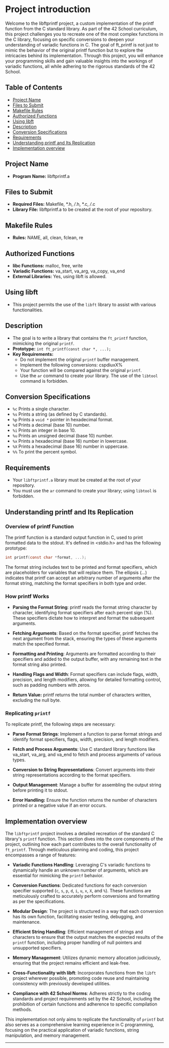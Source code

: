 

# Project introduction

Welcome to the libftprintf project, a custom implementation of the printf function from the C standard library. As part of the 42 School curriculum, this project challenges you to recreate one of the most complex functions in the C library, focusing on specific conversions to deepen your understanding of variadic functions in C. The goal of ft_printf is not just to mimic the behavior of the original printf function but to explore the intricacies behind its implementation. Through this project, you will enhance your programming skills and gain valuable insights into the workings of variadic functions, all while adhering to the rigorous standards of the 42 School.


## Table of Contents

- [Project Name](#project-name)
- [Files to Submit](#files-to-submit)
- [Makefile Rules](#makefile-rules)
- [Authorized Functions](#authorized-functions)
- [Using libft](#using-libft)
- [Description](#description)
- [Conversion Specifications](#conversion-specifications)
- [Requirements](#requirements)
- [Understanding printf and Its Replication](#Understanding-printf-and-Its-Replication)
- [Implementation overview](#Implementation-overview)

## Project Name

- **Program Name:** libftprintf.a

## Files to Submit

- **Required Files:** Makefile, *.h, */*.h, *.c, */*.c
- **Library File:** libftprintf.a to be created at the root of your repository.

## Makefile Rules

- **Rules:** NAME, all, clean, fclean, re

## Authorized Functions

- **libc Functions:** malloc, free, write
- **Variadic Functions:** va_start, va_arg, va_copy, va_end
- **External Libraries:** Yes, using libft is allowed.

## Using libft

- This project permits the use of the `libft` library to assist with various functionalities.

## Description

- The goal is to write a library that contains the `ft_printf` function, mimicking the original `printf`.
- **Prototype:** `int ft_printf(const char *, ...);`
- **Key Requirements:**
  - Do not implement the original `printf` buffer management.
  - Implement the following conversions: cspdiuxX%
  - Your function will be compared against the original `printf`.
  - Use the `ar` command to create your library. The use of the `libtool` command is forbidden.

## Conversion Specifications

- `%c` Prints a single character.
- `%s` Prints a string (as defined by C standards).
- `%p` Prints a `void *` pointer in hexadecimal format.
- `%d` Prints a decimal (base 10) number.
- `%i` Prints an integer in base 10.
- `%u` Prints an unsigned decimal (base 10) number.
- `%x` Prints a hexadecimal (base 16) number in lowercase.
- `%X` Prints a hexadecimal (base 16) number in uppercase.
- `%%` To print the percent symbol.

## Requirements

- Your `libftprintf.a` library must be created at the root of your repository.
- You must use the `ar` command to create your library; using `libtool` is forbidden.


## Understanding printf and Its Replication

### Overview of printf Function
The printf function is a standard output function in C, used to print formatted data to the stdout. It's defined in <stdio.h> and has the following prototype:

```c
int printf(const char *format, ...);
```

The format string includes text to be printed and format specifiers, which are placeholders for variables that will replace them. The ellipsis (...) indicates that printf can accept an arbitrary number of arguments after the format string, matching the format specifiers in both type and order.

### How printf Works

- **Parsing the Format String**: printf reads the format string character by character, identifying format specifiers after each percent sign (%). These specifiers dictate how to interpret and format the subsequent arguments.

- **Fetching Arguments**: Based on the format specifier, printf fetches the next argument from the stack, ensuring the types of these arguments match the specified format.

- **Formatting and Printing**: Arguments are formatted according to their specifiers and added to the output buffer, with any remaining text in the format string also printed.

- **Handling Flags and Width**: Format specifiers can include flags, width, precision, and length modifiers, allowing for detailed formatting control, such as padding numbers with zeros.

- **Return Value:** printf returns the total number of characters written, excluding the null byte.


### Replicating `printf`
To replicate printf, the following steps are necessary:

- **Parse Format Strings**: Implement a function to parse format strings and identify format specifiers, flags, width, precision, and length modifiers.

- **Fetch and Process Arguments**: Use C standard library functions like va_start, va_arg, and va_end to fetch and process arguments of various types.

- **Conversion to String Representations**: Convert arguments into their string representations according to the format specifiers.

- **Output Management**: Manage a buffer for assembling the output string before printing it to stdout.

- **Error Handling:** Ensure the function returns the number of characters printed or a negative value if an error occurs.

## Implementation overview

The `libftprintf` project involves a detailed recreation of the standard C library's `printf` function. This section dives into the core components of the project, outlining how each part contributes to the overall functionality of `ft_printf`. Through meticulous planning and coding, this project encompasses a range of features:

- **Variadic Functions Handling**: Leveraging C's variadic functions to dynamically handle an unknown number of arguments, which are essential for mimicking the `printf` behavior.

- **Conversion Functions**: Dedicated functions for each conversion specifier supported (`c`, `s`, `p`, `d`, `i`, `u`, `x`, `X`, and `%`). These functions are meticulously crafted to accurately perform conversions and formatting as per the specifications.

- **Modular Design**: The project is structured in a way that each conversion has its own function, facilitating easier testing, debugging, and maintenance.

- **Efficient String Handling**: Efficient management of strings and characters to ensure that the output matches the expected results of the `printf` function, including proper handling of null pointers and unsupported specifiers.

- **Memory Management**: Utilizes dynamic memory allocation judiciously, ensuring that the project remains efficient and leak-free.

- **Cross-Functionality with libft**: Incorporates functions from the `libft` project wherever possible, promoting code reuse and maintaining consistency with previously developed utilities.

- **Compliance with 42 School Norms**: Adheres strictly to the coding standards and project requirements set by the 42 School, including the prohibition of certain functions and adherence to specific compilation methods.

This implementation not only aims to replicate the functionality of `printf` but also serves as a comprehensive learning experience in C programming, focusing on the practical application of variadic functions, string manipulation, and memory management.

---
